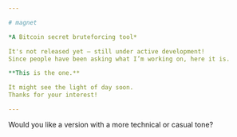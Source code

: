 ```yaml
---

# magnet

*A Bitcoin secret bruteforcing tool*

It's not released yet — still under active development!
Since people have been asking what I’m working on, here it is.

**This is the one.**

It might see the light of day soon.
Thanks for your interest!

---
```


Would you like a version with a more technical or casual tone?
